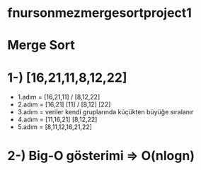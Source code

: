 # fnursonmezmergesortproject1
# Merge Sort
# 1-) [16,21,11,8,12,22]
- 1.adım = [16,21,11] / [8,12,22]
- 2.adım = [16,21] [11] / [8,12] [22]
- 3.adım = veriler kendi gruplarında küçükten büyüğe sıralanır
- 4.adım = [11,16,21]  [8,12,22]
- 5.adım = [8,11,12,16,21,22] 

# 2-) Big-O gösterimi => O(nlogn)

